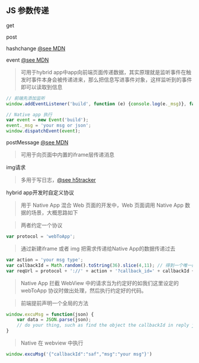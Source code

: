 JS 参数传递
------------

get

post

hashchange [@see MDN](https://developer.mozilla.org/zh-CN/docs/Web/Events/hashchange)

event [@see MDN](https://developer.mozilla.org/zh-CN/docs/Web/Guide/Events/Creating_and_triggering_events#The_old-fashioned_way)

> 可用于hybrid app中app向前端页面传递数据，其实原理就是监听事件在触发时事件本身会被传递进来，那么把信息写进事件对象，这样监听到的事件即可以读取到信息

```js
// 前端先添加监听
window.addEventListener('build', function (e) {console.log(e._msg)}, false);

```

```js
// Native app 执行
var event = new Event('build');
event._msg = 'your msg or json';
window.dispatchEvent(event);
```

postMessage [@see MDN](https://developer.mozilla.org/zh-CN/docs/Web/API/Window/postMessage)

> 可用于向页面中内置的iframe层传递消息

img请求

> 多用于写日志，[@see h5tracker](https://github.com/shawndxl/h5tracker)


hybrid app开发时自定义协议

> 用于 Native App 混合 Web 页面的开发中，Web 页面调用 Native App 数据的场景，大概思路如下

> 两者约定一个协议

```js
var protocol = 'webToApp';
```

> 通过新建iframe 或者 img 把需求传递给Native App的数据传递过去

```js
var action = 'your msg type';
var callbackId = Math.random().toString(36).slice(4,11); // 得到一个唯一的回调ID
var reqUrl = protocol + '://' + action + '?callback_id=' + callbackId + '&name=1&age=2';
```

> Native App 拦截 WebView 中的请求当为约定好的如我们这里设定的 webToApp 协议时做出处理，然后执行约定好的代码。

> 前端提前声明一个全局的方法

```js
window.excuMsg = function(json) {
	var data = JSON.parse(json);
	// do your thing, such as find the object the callbackId in reply json and remove the iframe or img you created with the callbackId as its id..
}
```

> Native 在 webview 中执行

```js
window.excuMsg('{"callbackId":"saf","msg":"your msg"}')
```
